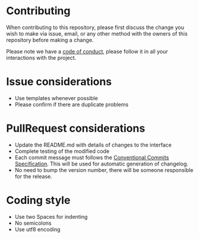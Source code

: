 # Contributing

When contributing to this repository, please first discuss the change you wish to make via issue, email, or any other method with the owners of this repository before making a change.

Please note we have a [code of conduct](https://github.com/mili-project-manager/mili/blob/master/.github/CODE_OF_CONDUCT.md), please follow it in all your interactions with the project.


# Issue considerations

* Use templates whenever possible
* Please confirm if there are duplicate problems


# PullRequest considerations

* Update the README.md with details of changes to the interface
* Complete testing of the modified code
* Each commit message must follows the [Conventional Commits Specification](https://conventionalcommits.org/). This will be used for automatic generation of changelog.
* No need to bump the version number, there will be someone responsible for the release.


# Coding style

* Use two Spaces for indenting
* No semicolons
* Use utf8 encoding
